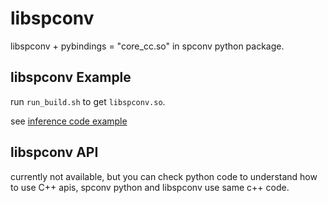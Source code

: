 # libspconv

libspconv + pybindings = "core_cc.so" in spconv python package.

## libspconv Example

run ```run_build.sh``` to get ```libspconv.so```.

see [inference code example](main.cu)

## libspconv API

currently not available, but you can check python code to understand how to use C++ apis, spconv python and libspconv use same c++ code.